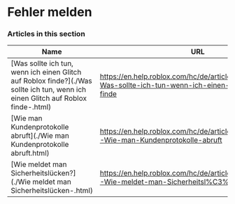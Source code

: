 # Fehler melden  
### Articles in this section
Name|URL
-|-
[Was sollte ich tun, wenn ich einen Glitch auf Roblox finde?](./Was sollte ich tun, wenn ich einen Glitch auf Roblox finde-.html) |https://en.help.roblox.com/hc/de/articles/203312900-Was-sollte-ich-tun-wenn-ich-einen-Glitch-auf-Roblox-finde
[Wie man Kundenprotokolle abruft](./Wie man Kundenprotokolle abruft.html) |https://en.help.roblox.com/hc/de/articles/360016022492-Wie-man-Kundenprotokolle-abruft
[Wie meldet man Sicherheitslücken?](./Wie meldet man Sicherheitslücken-.html) |https://en.help.roblox.com/hc/de/articles/360038516512-Wie-meldet-man-Sicherheitsl%C3%BCcken